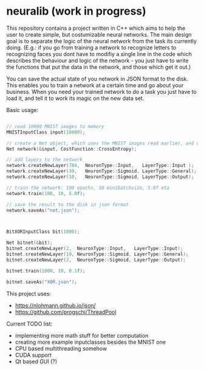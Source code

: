 # neuralib (work in progress)

This repository contains a project written in C++ which aims to help the user to create simple, but costumizable neural networks. The main design goal is to separate the logic of the neural network from the task its currently doing. (E.g.: if you go from training a network to recognize letters to recognizing faces you dont have to modifiy a single line in the code which describes the behaviour and logic of the network - you just have to write the functions that put the data in the network, and those which get it out.)

You can save the actual state of you network in JSON format to the disk. This enables you to train a network at a certain time and go about your business. When you need your trained network to do a task you just have to load it, and tell it to work its magic on the new data set.

Basic usage:
```c++

// read 10000 MNIST images to memory
MNISTInputClass input(10000);

// create a Net object, which uses the MNIST images read earlier, and define the cost function
Net network(&input, CostFunction::CrossEntropy);

// add layers to the network
network.createNewLayer(784,  NeuronType::Input,   LayerType::Input );
network.createNewLayer(30,   NeuronType::Sigmoid, LayerType::General);
network.createNewLayer(10,   NeuronType::Sigmoid, LayerType::Output);

// train the network: 100 epochs, 10 minibatchsize, 5.0f eta
network.train(100, 10, 5.0f);

// save the result to the disk in json format
network.saveAs("net.json");



BitXORInputClass bit(1000);

Net bitnet(&bit);
bitnet.createNewLayer(2,  NeuronType::Input,   LayerType::Input);
bitnet.createNewLayer(10, NeuronType::Sigmoid, LayerType::General);
bitnet.createNewLayer(2,  NeuronType::Sigmoid, LayerType::Output);

bitnet.train(1000, 10, 0.1f);

bitnet.saveAs("XOR.json");

```

This project uses:
- https://nlohmann.github.io/json/
- https://github.com/progschj/ThreadPool

Current TODO list:
 - implementing more math stuff for better computation
 - creating more example inputclasses besides the MNIST one
 - CPU based multithreading somehow
 - CUDA support
 - Qt based GUI (?)

